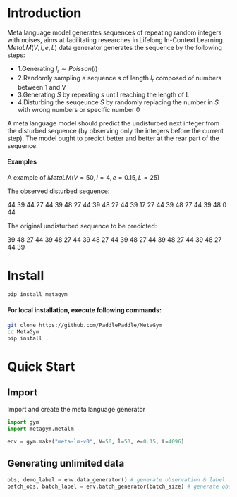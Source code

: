 # Introduction

Meta language model generates sequences of repeating random integers with noises, aims at facilitating researches in Lifelong In-Context Learning.
$MetaLM(V, l, e, L)$ data generator generates the sequence by the following steps:

- 1.Generating $l_r \sim Poisson(l)$ 
- 2.Randomly sampling a sequence $s$ of length $l_r$ composed of numbers between 1 and V
- 3.Generating $S$ by repeating $s$ until reaching the length of L
- 4.Disturbing the seuqeunce $S$ by randomly replacing the number in $S$ with wrong numbers or specific number 0

A meta language model should predict the undisturbed next integer from the disturbed sequence (by observing only the integers before the current step). The model ought to predict better and better at the rear part of the sequence.

#### Examples
A example of $MetaLM(V=50, l=4, e=0.15, L=25)$

The observed disturbed sequence:

44	39	44	27	44	39	48	27	44	39	48	27	44	39	17	27	44	39	48	27	44	39	48	0	44

The original undisturbed sequence to be predicted:

39	48	27	44	39	48	27	44	39	48	27	44	39	48	27	44	39	48	27	44	39	48	27	44	39

# Install

```bash
pip install metagym
```

#### For local installation, execute following commands:

```bash
git clone https://github.com/PaddlePaddle/MetaGym
cd MetaGym
pip install .
```

# Quick Start

## Import

Import and create the meta language generator
```python
import gym
import metagym.metalm

env = gym.make("meta-lm-v0", V=50, l=50, e=0.15, L=4096)
```

## Generating unlimited data

```python
obs, demo_label = env.data_generator() # generate observation & label for one sample
batch_obs, batch_label = env.batch_generator(batch_size) # generate observations & labels for batch of sample (shape of [batch_size, L])
```
